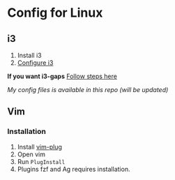 # Config for Linux

## i3
1. Install i3
2. [Configure i3](https://www.youtube.com/watch?v=j1I63wGcvU4)

__If you want i3-gaps__
[Follow steps here](https://github.com/Airblader/i3)

_My config files is available in this repo (will be updated)_


## Vim

### Installation
1. Install [vim-plug](https://github.com/junegunn/vim-plug)
2. Open vim
3. Run `PlugInstall`
4. Plugins fzf and Ag requires installation.
